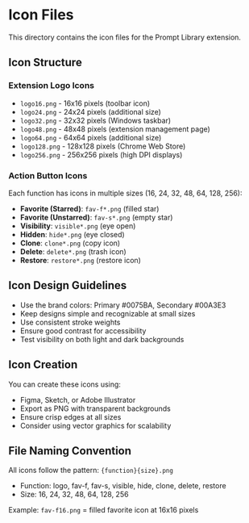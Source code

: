# Icon Files

This directory contains the icon files for the Prompt Library extension.

## Icon Structure

### Extension Logo Icons
- `logo16.png` - 16x16 pixels (toolbar icon)
- `logo24.png` - 24x24 pixels (additional size)
- `logo32.png` - 32x32 pixels (Windows taskbar)
- `logo48.png` - 48x48 pixels (extension management page)
- `logo64.png` - 64x64 pixels (additional size)
- `logo128.png` - 128x128 pixels (Chrome Web Store)
- `logo256.png` - 256x256 pixels (high DPI displays)

### Action Button Icons
Each function has icons in multiple sizes (16, 24, 32, 48, 64, 128, 256):

- **Favorite (Starred)**: `fav-f*.png` (filled star)
- **Favorite (Unstarred)**: `fav-s*.png` (empty star)
- **Visibility**: `visible*.png` (eye open)
- **Hidden**: `hide*.png` (eye closed)
- **Clone**: `clone*.png` (copy icon)
- **Delete**: `delete*.png` (trash icon)
- **Restore**: `restore*.png` (restore icon)

## Icon Design Guidelines

- Use the brand colors: Primary #0075BA, Secondary #00A3E3
- Keep designs simple and recognizable at small sizes
- Use consistent stroke weights
- Ensure good contrast for accessibility
- Test visibility on both light and dark backgrounds

## Icon Creation

You can create these icons using:
- Figma, Sketch, or Adobe Illustrator
- Export as PNG with transparent backgrounds
- Ensure crisp edges at all sizes
- Consider using vector graphics for scalability

## File Naming Convention

All icons follow the pattern: `{function}{size}.png`
- Function: logo, fav-f, fav-s, visible, hide, clone, delete, restore
- Size: 16, 24, 32, 48, 64, 128, 256

Example: `fav-f16.png` = filled favorite icon at 16x16 pixels

